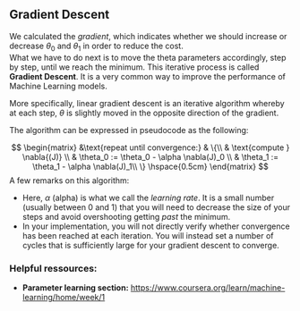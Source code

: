 ## Gradient Descent

We calculated the *gradient*, which indicates whether we should increase or decrease $\theta_0$ and $\theta_1$ in order to reduce the cost.   
What we have to do next is to move the theta parameters accordingly, step by step, until we reach the minimum. This iterative process is called **Gradient Descent**. It is a very common way to improve the performance of Machine Learning models. 


More specifically, linear gradient descent is an iterative algorithm whereby at each step, $\theta$ is slightly moved in the opposite direction of the gradient.

The algorithm can be expressed in pseudocode as the following:

$$
\begin{matrix}
&\text{repeat until convergence:} & \{\\
&    \text{compute } \nabla{(J)}  \\
&	\theta_0 := \theta_0 - \alpha \nabla(J)_0  \\ 
&	\theta_1 := \theta_1 - \alpha \nabla(J)_1\\
	\} \hspace{0.5cm} 
\end{matrix}
$$
A few remarks on this algorithm:
- Here, $\alpha$ (alpha) is what we call the *learning rate*. It is a small number (usually between 0 and 1) that you will need to decrease the size of your steps and avoid overshooting getting *past* the minimum.
- In your implementation, you will not directly verify whether convergence has been reached at each iteration. You will instead set a number of cycles that is sufficiently large for your gradient descent to converge.

### Helpful ressources: 
- **Parameter learning section:** https://www.coursera.org/learn/machine-learning/home/week/1

